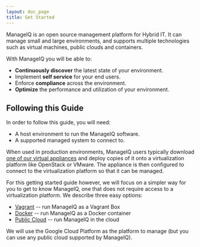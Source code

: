 ```yaml
---
layout: doc_page
title: Get Started
---
```


ManageIQ is an open source management platform for Hybrid IT. It can manage
small and large environments, and supports multiple technologies such as
virtual machines, public clouds and containers.

With ManageIQ you will be able to:

* **Continuously discover** the latest state of your environment.
* Implement **self service** for your end users.
* Enforce **compliance** across the environment.
* **Optimize** the performance and utilization of your environment.

## Following this Guide

In order to follow this guide, you will need:

* A host environment to run the ManageIQ software.
* A supported managed system to connect to.

When used in production environments, ManageIQ users typically download [one of
our virtual appliances](/download) and deploy copies of it onto a
virtualization platform like OpenStack or VMware. The appliance is then
configured to connect to the virtualization platform so that it can be managed.

For this getting started guide however, we will focus on a simpler way for you
to get to know ManageIQ, one that does not require access to a virtualization
platform. We describe three easy options:

 - [Vagrant](/docs/get-started/vagrant) -- run ManageIQ as a Vagrant Box
 - [Docker](/docs/get-started/docker) -- run ManageIQ as a Docker container
 - [Public Cloud](/docs/get-started/cloud) -- run ManageIQ in the cloud

We will use the Google Cloud Platform as the platform to manage (but you can
use any public cloud supported by ManageIQ).
